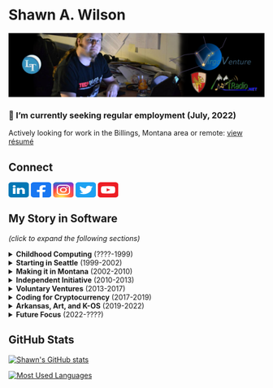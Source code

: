 # Shawn A. Wilson

[![Banner](https://github.com/lannocc/lannocc/raw/main/banner.png)](https://github.com/lannocc)

### 👯 I’m currently seeking regular employment (July, 2022)

Actively looking for work in the Billings, Montana area or remote: [view résumé](https://github.com/lannocc/lannocc/blob/main/resume-lannocc-billings2022.pdf)

## Connect

<a title="lannocc on LinkedIn" href="https://linkedin.com/in/lannocc" target="blank"><img align="center" src="https://github.com/edent/SuperTinyIcons/raw/master/images/svg/linkedin.svg" height="30" width="40" /></a>
<a title="lannocc on Facebook" href="https://facebook.com/lannocc" target="blank"><img align="center" src="https://github.com/edent/SuperTinyIcons/raw/master/images/svg/facebook.svg" height="30" width="40" /></a>
<a title="lannocc on Instagram" href="https://instagram.com/lannocc" target="blank"><img align="center" src="https://github.com/edent/SuperTinyIcons/raw/master/images/svg/instagram.svg" height="30" width="40" /></a>
<a title="lannocc on Twitter" href="https://twitter.com/lannocc" target="blank"><img align="center" src="https://github.com/edent/SuperTinyIcons/raw/master/images/svg/twitter.svg" height="30" width="40" /></a>
<a title="lannocc on YouTube" href="https://youtube.com/lannocc" target="blank"><img align="center" src="https://github.com/edent/SuperTinyIcons/raw/master/images/svg/youtube.svg" height="30" width="40" /></a>

## My Story in Software

*(click to expand the following sections)*


<details>
<summary><b>Childhood Computing</b> (????-1999)</summary>

#### BASIC Beginnings
TRS-80, Commodore 64, Atari 520 ST... these are the machines of my childhood. Even for the time, they were by no means modern. I remember drooling over 386 and 486 computers when I spied them in a store-front window, but I knew we couldn't afford them. Even though plenty of games existed, that's not what was included in the hand-me-down tech that I was still gracious to receive. What was included were manuals, lots of manuals. So if this 10-year-old boy was going find anything interesting to do with these computers, he was going to have to write it himself! That's when I learned BASIC and thus began what was to be a life-long interest in programming.

#### Jump into Java
Sometime during my freshman and sophomore years of high school, I took two programming courses at the local junior college. Although these were just intoroductory classes, they finally exposed me to some "real" programming languages: C and C++. I excelled during class but they left me wanting more. When I was 15 or 16, that time when most teenagers are busy earning their driver's license and procuring a car, I bought a computer instead. That is, I ordered it piecemeal from about 10 different companies straight out of Computer Shopper magazine. And it worked! Finally, I had a "modern" machine: Cyrix P200+ CPU and 32MB RAM.

Fresh from the programming classes and with a decent computer, it was time to dig in. Just one problem: I couldn't afford the sorts of tools we used in class (Boreland C compiler). Anyways, there was this new language similar to C++ I was hearing about -- Java. It was getting a lot of buzz and I wanted to make my own web page applet. So I got the book: "Teach Yourself Java in 24 Hours." That single source (tools included!) was all I needed to jump into Java 1.0 programming... and set me on a course of work for the next decade and beyond!
</details>


<details>
<summary><b>Starting in Seattle</b> (1999-2002)</summary>

#### University of Washington
(details soon)

#### HCM International and Meta4: From Lake Washington to Madrid
(details soon)
</details>


<details>
<summary><b>Making it in Montana</b> (2002-2010)</summary>

#### ATM Express
(details soon)

#### Payment Alliance
(details soon)
</details>


<details>
<summary><b>Independent Initiative</b> (2010-2013)</summary>

#### Billings Linux Users Group
(details soon)
[![Watch the video](https://github.com/lannocc/lannocc/raw/main/blug/LANNOCC-BLUG-KULR8.png)](https://user-images.githubusercontent.com/11672586/179314377-f9d87440-a702-478e-928f-e2ec55e388ec.mp4)



#### A Web Development Platform
(details soon)
<a title="IOVAR Web Platform and Shell" href="https://github.com/lannocc/iovar">
  <img align="center" src="https://github-readme-stats.vercel.app/api/pin/?username=lannocc&repo=iovar">
</a>
</details>


<details>
<summary><b>Voluntary Ventures</b> (2013-2017)</summary>

#### Arduinos with Alpha Griffin
(details soon)
[![Watch the video](https://github.com/lannocc/lannocc/raw/main/automobile/AlphaGriffin-AutoMobile-MTP.png)](https://youtu.be/aZwKoMAQq0c)

#### MTRadio.Net Internet Broadcasting
(details soon)

#### Tying it Together with Virgo Venture
(details soon)
<img title="Virgin Almanac" src="https://github.com/lannocc/lannocc/raw/main/virgin_almanac.png">
</details>

<details>
<summary><b>Coding for Cryptocurrency</b> (2017-2019)</summary>

#### CryptoCoinEx
(details soon)

#### Aventus Audit
(details soon)

#### Tokens on Bitcoin Cash
(details soon)
<a title="Tokens for Bitcoin Cash" href="https://github.com/AlphaGriffin/orbit">
  <img align="center" src="https://github-readme-stats.vercel.app/api/pin/?username=AlphaGriffin&repo=orbit">
</a>
</details>


<details>
  <summary><b>Arkansas, Art, and K-OS</b> (2019-2022)</summary>
  <img title="k1" src="https://github.com/lannocc/lannocc/raw/main/art/k1.png">
  <img title="k5" src="https://github.com/lannocc/lannocc/raw/main/art/k5.png">
  <img title="k12" src="https://github.com/lannocc/lannocc/raw/main/art/k12.png">
  <img title="k4" src="https://github.com/lannocc/lannocc/raw/main/art/k4.png" width="27%">
  <img title="k3" src="https://github.com/lannocc/lannocc/raw/main/art/k3.png" width="40%">
  <img title="k7" src="https://github.com/lannocc/lannocc/raw/main/art/k7.png" width="30%">
  <img title="k9" src="https://github.com/lannocc/lannocc/raw/main/art/k9.png">
</details>


<details>
  <summary><b>Future Focus</b> (2022-????)</summary>
  
I am actively looking for work in the Billings, Montana area or remote: [view résumé](https://github.com/lannocc/lannocc/blob/main/resume-lannocc-billings2022.pdf)

</details>


## GitHub Stats

[![Shawn's GitHub stats](https://github-readme-stats.vercel.app/api?username=lannocc&show_icons=true&theme=moltack&include_all_commits=true&count_private=true)](https://github.com/lannocc)

[![Most Used Languages](https://github-readme-stats.vercel.app/api/top-langs/?username=lannocc&langs_count=6&layout=compact&exclude_repo=bitcoin-abc)](https://github.com/lannocc)

<!-- [![trophy](https://github-profile-trophy.vercel.app/?username=lannocc&theme=matrix&columns=-1)](https://github.com/lannocc) -->

<!-- [![View Counter](https://komarev.com/ghpvc/?username=lannocc&color=blueviolet)](https://github.com/lannocc) -->

